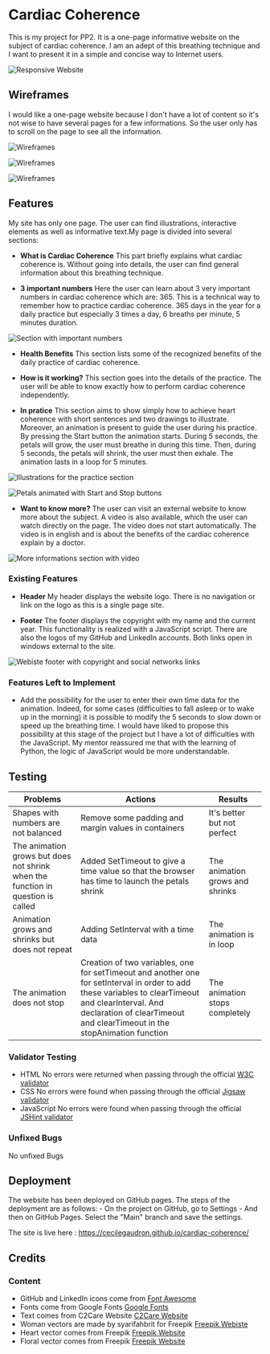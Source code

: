 # Cardiac Coherence
This is my project for PP2. It is a one-page informative website on the subject of cardiac coherence. I am an adept of this breathing technique and I want to present it in a simple and concise way to Internet users.

![Responsive Website](assets/screenshots/responsive-website.png)

## Wireframes
I would like a one-page website because I don't have a lot of content so it's not wise to have several pages for a few informations. So the user only has to scroll on the page to see all the information. 

![Wireframes](assets/screenshots/wireframe1.jpg)

![Wireframes](assets/screenshots/wireframe2.jpg)

![Wireframes](assets/screenshots/wireframe3.jpg)

## Features
My site has only one page. The user can find illustrations, interactive elements as well as informative text.My page is divided into several sections:

- __What is Cardiac Coherence__
This part briefly explains what cardiac coherence is. Without going into details, the user can find general information about this breathing technique.

- __3 important numbers__
Here the user can learn about 3 very important numbers in cardiac coherence which are: 365. This is a technical way to remember how to practice cardiac coherence. 365 days in the year for a daily practice but especially 3 times a day, 6 breaths per minute, 5 minutes duration. 

![Section with important numbers](assets/screenshot/numbers.png)

- __Health Benefits__
This section lists some of the recognized benefits of the daily practice of cardiac coherence.

- __How is it working?__
This section goes into the details of the practice. The user will be able to know exactly how to perform cardiac coherence independently. 

- __In pratice__
This section aims to show simply how to achieve heart coherence with short sentences and two drawings to illustrate.
Moreover, an animation is present to guide the user during his practice. By pressing the Start button the animation starts. During 5 seconds, the petals will grow, the user must breathe in during this time. Then, during 5 seconds, the petals will shrink, the user must then exhale. The animation lasts in a loop for 5 minutes. 

![Illustrations for the practice section](assets/screenshot/woman.png)

![Petals animated with Start and Stop buttons](assets/screenshot/animation-petals.png)

- __Want to know more?__
The user can visit an external website to know more about the subject. A video is also available, which the user can watch directly on the page. The video does not start automatically. The video is in english and is about the benefits of the cardiac coherence explain by a doctor.

![More informations section with video](assets/screenshot/information-video.png)

### Existing Features

- __Header__
My header displays the website logo. There is no navigation or link on the logo as this is a single page site.

- __Footer__
The footer displays the copyright with my name and the current year. This functionality is realized with a JavaScript script.
There are also the logos of my GitHub and LinkedIn accounts. Both links open in windows external to the site.

![Webiste footer with copyright and social networks links](assets/screenshot/footer.png)

### Features Left to Implement
- Add the possibility for the user to enter their own time data for the animation. Indeed, for some cases (difficulties to fall asleep or to wake up in the morning) it is possible to modify the 5 seconds to slow down or speed up the breathing time.
I would have liked to propose this possibility at this stage of the project but I have a lot of difficulties with the JavaScript. My mentor reassured me that with the learning of Python, the logic of JavaScript would be more understandable.

## Testing
| Problems                                                                        | Actions                                                                                                                                                                                                                         | Results                         |
|---------------------------------------------------------------------------------|---------------------------------------------------------------------------------------------------------------------------------------------------------------------------------------------------------------------------------|---------------------------------|
| Shapes with numbers are not balanced                                            | Remove some padding and margin values in containers                                                                                                                                                                             | It's better but not perfect     |
| The animation grows but does not shrink when the function in question is called | Added SetTimeout to give a time value so that the browser has time to launch the petals shrink                                                                                                                                  | The animation grows and shrinks |
| Animation grows and shrinks but does not repeat                                 | Adding SetInterval with a time data                                                                                                                                                                                             | The animation is in loop        |
| The animation does not stop                                                     | Creation of two variables, one for setTimeout and another one for setInterval in order to add these variables to clearTimeout and clearInterval. And declaration of clearTimeout and clearTimeout in the stopAnimation function | The animation stops completely  |

### Validator Testing
- HTML
No errors were returned when passing through the official [W3C validator](https://validator.w3.org/nu/)
- CSS
No errors were found when passing through the official [Jigsaw validator](https://jigsaw.w3.org/css-validator/)
- JavaScript
No errors were found when passing through the official [JSHint validator](https://jshint.com/)

### Unfixed Bugs
No unfixed Bugs

## Deployment
The website has been deployed on GitHub pages. The steps of the deployment are as follows:
	- On the project on GitHub, go to Settings
	- And then on GitHub Pages. Select the "Main" branch and save the settings.

The site is live here : https://cecilegaudron.github.io/cardiac-coherence/

## Credits

### Content
- GitHub and LinkedIn icons come from [Font Awesome](https://fontawesome.com/)
- Fonts come from Google Fonts [Google Fonts](https://fonts.google.com/)
- Text comes from C2Care Website [C2Care Website](https://www.c2.care/en/cardiac-coherence/)
- Woman vectors are made by syarifahbrit for Freepik [Freepik Webiste](https://fr.freepik.com/vecteurs-libre/femmes-qui-font-exercices-respiratoires-inspirent-expirent-pour-soulagement-calme-du-stress_12849230.htm#query=cardiaque&position=9&from_view=search&track=sph)
- Heart vector comes from Freepik [Freepik Website](https://fr.freepik.com/vecteurs-libre/ensemble-illustration-coeur-dessine-main_9866239.htm#query=coeur&position=32&from_view=search&track=sph)
- Floral vector comes from Freepik [Freepik Website](https://fr.freepik.com/vecteurs-libre/collection-elements-floraux-feuilles_1019890.htm#query=p%C3%A9tale&position=5&from_view=search&track=sph)
